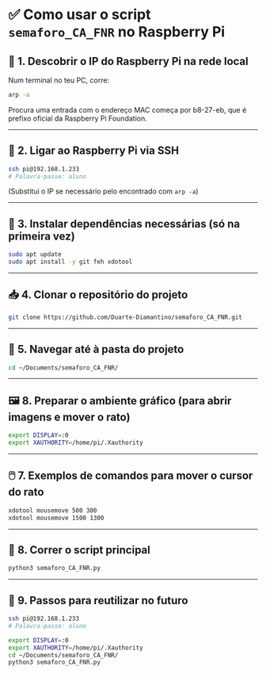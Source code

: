 # ✅ Como usar o script `semaforo_CA_FNR` no Raspberry Pi

## 📡 1. Descobrir o IP do Raspberry Pi na rede local

Num terminal no teu PC, corre:

```bash
arp -a
```

Procura uma entrada com o endereço MAC começa por b8-27-eb, que é prefixo oficial da Raspberry Pi Foundation.

---

## 🔐 2. Ligar ao Raspberry Pi via SSH

```bash
ssh pi@192.168.1.233
# Palavra-passe: aluno
```

(Substitui o IP se necessário pelo encontrado com `arp -a`)

---

## 🧰 3. Instalar dependências necessárias (só na primeira vez)

```bash
sudo apt update
sudo apt install -y git feh xdotool
```

---

## 📥 4. Clonar o repositório do projeto

```bash
git clone https://github.com/Duarte-Diamantino/semaforo_CA_FNR.git
```

---

## 📁 5. Navegar até à pasta do projeto

```bash
cd ~/Documents/semaforo_CA_FNR/
```

---

## 🖼️ 8. Preparar o ambiente gráfico (para abrir imagens e mover o rato)

```bash
export DISPLAY=:0
export XAUTHORITY=/home/pi/.Xauthority
```

---


## 🖱️ 7. Exemplos de comandos para mover o cursor do rato

```bash
xdotool mousemove 500 300
xdotool mousemove 1500 1300
```

---


## 🚦 8. Correr o script principal

```bash
python3 semaforo_CA_FNR.py
```

---

## 🔁 9. Passos para reutilizar no futuro

```bash
ssh pi@192.168.1.233
# Palavra-passe: aluno

export DISPLAY=:0
export XAUTHORITY=/home/pi/.Xauthority
cd ~/Documents/semaforo_CA_FNR/
python3 semaforo_CA_FNR.py
```

